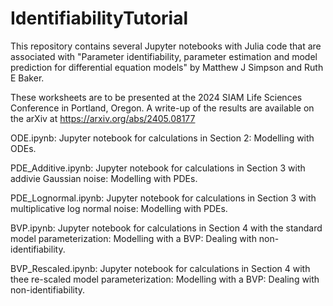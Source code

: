 # IdentifiabilityTutorial

This repository contains several Jupyter notebooks with Julia code that are associated with "Parameter identifiability, parameter estimation and model prediction for differential equation models" by Matthew J Simpson and Ruth E Baker.  

These worksheets are to be presented at the 2024 SIAM Life Sciences Conference in Portland, Oregon.  A write-up of the results are available on the arXiv at https://arxiv.org/abs/2405.08177

ODE.ipynb: Jupyter notebook for calculations in Section 2: Modelling with ODEs.

PDE_Additive.ipynb: Jupyter notebook for calculations in Section 3 with addivie Gaussian noise: Modelling with PDEs.

PDE_Lognormal.ipynb: Jupyter notebook for calculations in Section 3 with multiplicative log normal noise: Modelling with PDEs.

BVP.ipynb: Jupyter notebook for calculations in Section 4 with the standard model parameterization: Modelling with a BVP: Dealing with non-identifiability.

BVP_Rescaled.ipynb: Jupyter notebook for calculations in Section 4 with thee re-scaled model parameterization: Modelling with a BVP: Dealing with non-identifiability.

